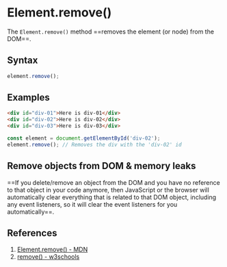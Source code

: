 # Element.remove()

The `Element.remove()` method ==removes the element (or node) from the DOM==.

## Syntax

```js
element.remove();
```

## Examples

```html
<div id="div-01">Here is div-01</div>
<div id="div-02">Here is div-02</div>
<div id="div-03">Here is div-03</div>
```

```js
const element = document.getElementById('div-02');
element.remove(); // Removes the div with the 'div-02' id
```

## Remove objects from DOM & memory leaks

==If you delete/remove an object from the DOM and you have no reference to that object in your code anymore, then JavaScript or the browser will automatically clear everything that is related to that DOM object, including any event listeners, so it will clear the event listeners for you automatically==.

## References

1. [Element.remove() - MDN](https://developer.mozilla.org/en-US/docs/web/api/element/remove)
2. [remove() - w3schools](https://www.w3schools.com/jsref/met_element_remove.asp)
